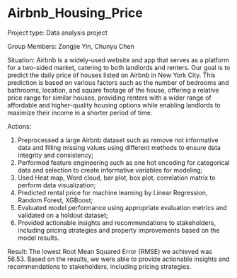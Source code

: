 # Airbnb_Housing_Price

Project type: Data analysis project

Group Members: Zongjie Yin, Chunyu Chen

Situation: Airbnb is a widely-used website and app that serves as a platform for a two-sided market, catering to both landlords and renters. Our goal is to predict the daily price of houses listed on Airbnb in New York City. This prediction is based on various factors such as the number of bedrooms and bathrooms, location, and square footage of the house, offering a relative price range for similar houses, providing renters with a wider range of affordable and higher-quality housing options while enabling landlords to maximize their income in a shorter period of time.

Actions: 
1. Preprocessed a large Airbnb dataset such as remove not informative data and filling missing values using different methods to ensure data integrity and consistency;
2. Performed feature engineering such as one hot encoding for categorical data and selection to create informative variables for modeling;
3. Used Heat map, Word cloud, bar plot, box plot, correlation matrix to perform data visualization;
4. Predicted rental price for machine learning by Linear Regression, Random Forest, XGBoost;
5. Evaluated model performance using appropriate evaluation metrics and validated on a holdout dataset;
6. Provided actionable insights and recommendations to stakeholders, including pricing strategies and property improvements based on the model results.

Result: The lowest Root Mean Squared Error (RMSE) we achieved was 56.53. Based on the results, we were able to provide actionable insights and recommendations to stakeholders, including pricing strategies.
